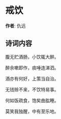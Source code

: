 # 戒饮

**作者**: 仇远

## 诗词内容

腹无贮酒肠，小饮辄大醉。

醉余嗽即作，痰唾连涕泗。

酒亦有何好，上策当自治。

无钱赊不来，不饮特易事。

何如饭疏食，饱矣曲肱睡。

莫笑我独醒，中有至乐地。


